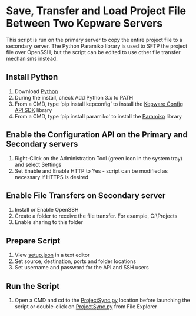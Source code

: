 # Save, Transfer and Load Project File Between Two Kepware Servers

This script is run on the primary server to copy the entire project file to a secondary server.  The Python Paramiko library is used to SFTP the project file over OpenSSH, but the script can be edited to use other file transfer mechanisms instead.

## Install Python

1. Download [Python](https://www.python.org/downloads/)
2. During the install, check Add Python 3.x to PATH
3. From a CMD, type ‘pip install kepconfig’ to install the [Kepware Config API SDK](https://github.com/PTCInc/Kepware-ConfigAPI-SDK-Python) library
4. From a CMD, type ‘pip install paramiko' to install the [Paramiko](https://www.paramiko.org/) library

## Enable the Configuration API on the Primary and Secondary servers

1. Right-Click on the Administration Tool (green icon in the system tray) and select Settings
2. Set Enable and Enable HTTP to Yes - script can be modified as necessary if HTTPS is desired

## Enable File Transfers on Secondary server

1. Install or Enable OpenSSH
2. Create a folder to receive the file transfer.  For example, C:\Projects
3. Enable sharing to this folder

## Prepare Script

1. View [setup.json](setup.json) in a text editor
2. Set source, destination, ports and folder locations
3. Set username and password for the API and SSH users

## Run the Script

1. Open a CMD and cd to the [ProjectSync.py](ProjectSync.py) location before launching the script or double-click on [ProjectSync.py](ProjectSync.py) from File Explorer
